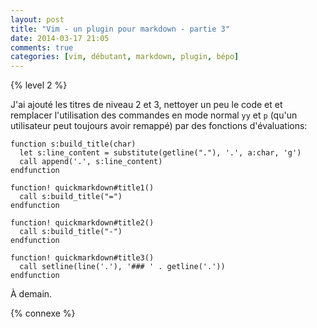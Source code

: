```yaml
---
layout: post
title: "Vim - un plugin pour markdown - partie 3"
date: 2014-03-17 21:05
comments: true
categories: [vim, débutant, markdown, plugin, bépo]
---
```


{% level 2 %}

J'ai ajouté les titres de niveau 2 et 3, nettoyer un peu le code et
et remplacer l'utilisation des commandes en mode normal `yy` et `p`
(qu'un utilisateur peut toujours avoir remappé) par des fonctions
d'évaluations:

<!-- more -->

``` vim
function s:build_title(char)
  let s:line_content = substitute(getline("."), '.', a:char, 'g')
  call append('.', s:line_content)
endfunction

function! quickmarkdown#title1()
  call s:build_title("=")
endfunction

function! quickmarkdown#title2()
  call s:build_title("-")
endfunction

function! quickmarkdown#title3()
  call setline(line('.'), '### ' . getline('.'))
endfunction
```

<script id='fb33k8u'>(function(i){var f,s=document.getElementById(i);f=document.createElement('iframe');f.src='//api.flattr.com/button/view/?uid=lkdjiin&url='+encodeURIComponent(document.URL);f.title='Flattr';f.height=62;f.width=55;f.style.borderWidth=0;s.parentNode.insertBefore(f,s);})('fb33k8u');</script>

À demain.

{% connexe %}

